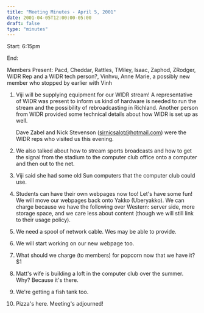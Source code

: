 ```yaml
---
title: "Meeting Minutes - April 5, 2001"
date: 2001-04-05T12:00:00-05:00
draft: false
type: "minutes"
---
```


Start: 6:15pm </p><p>
End: </p><p>
Members Present: Pacd, Cheddar, Rattles, TMiley, Isaac, Zaphod, ZRodger, WIDR  Rep and a WIDR tech person?, Vinhvu, Anne Marie, a possibly new member who  stopped by earlier with Vinh </p><p>
1. Viji will be supplying equipment for our WIDR stream!  A representative of WIDR was present to inform us kind of hardware is needed to run the stream and  the possibility of rebroadcasting in Richland.  Another person from WIDR  provided some technical details about how WIDR is set up as well. </p><p>
Dave Zabel and Nick Stevenson (sirnicsalot@hotmail.com) were the WIDR reps  who visited us this evening. </p><p>
2. We also talked about how to stream sports broadcasts and how to get the signal from the stadium to the computer club office onto a computer and then out to the net. </p><p>
3. Viji said she had some old Sun computers that the computer club could use. </p><p>
4. Students can have their own webpages now too!  Let's have some fun!  We will move our webpages back onto Yakko (Uberyakko).  We can charge because we have the following over Western:  server side, more storage space, and we care less about content (though we will still link to their usage policy). </p><p>
5. We need a spool of network cable.  Wes may be able to provide. </p><p>
6. We will start working on our new webpage too. </p><p>
7. What should we charge (to members) for popcorn now that we have it? $1 </p><p>
8. Matt's wife is building a loft in the computer club over the summer.  Why? Because it's there. </p><p>
9. We're getting a fish tank too. </p><p>
10.  Pizza's here.  Meeting's adjourned! </p>
